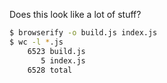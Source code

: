 Does this look like a lot of stuff?

```bash
$ browserify -o build.js index.js
$ wc -l *.js
    6523 build.js
       5 index.js
    6528 total
```
